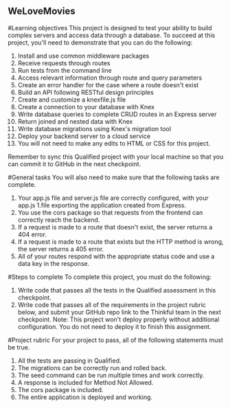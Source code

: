 ## WeLoveMovies

#Learning objectives
This project is designed to test your ability to build complex servers and access data through a database. To succeed at this project, you'll need to demonstrate that you can do the following:

1. Install and use common middleware packages
1. Receive requests through routes
1. Run tests from the command line
1. Access relevant information through route and query parameters
1. Create an error handler for the case where a route doesn't exist
1. Build an API following RESTful design principles
1. Create and customize a knexfile.js file
1. Create a connection to your database with Knex
1. Write database queries to complete CRUD routes in an Express server
1. Return joined and nested data with Knex
1. Write database migrations using Knex's migration tool
1. Deploy your backend server to a cloud service
1. You will not need to make any edits to HTML or CSS for this project.

Remember to sync this Qualified project with your local machine so that you can commit it to GitHub in the next checkpoint.

#General tasks
You will also need to make sure that the following tasks are complete.

1. Your app.js file and server.js file are correctly configured, with your app.js 1.file exporting the application created from Express.
1. You use the cors package so that requests from the frontend can correctly reach the backend.
1. If a request is made to a route that doesn't exist, the server returns a 404 error.
1. If a request is made to a route that exists but the HTTP method is wrong, the server returns a 405 error.
1. All of your routes respond with the appropriate status code and use a data key in the response.

#Steps to complete
To complete this project, you must do the following:

1. Write code that passes all the tests in the Qualified assessment in this checkpoint.
1. Write code that passes all of the requirements in the project rubric below, and submit your GitHub repo link to the Thinkful team in the next checkpoint.
   Note: This project won't deploy properly without additional configuration. You do not need to deploy it to finish this assignment.

#Project rubric
For your project to pass, all of the following statements must be true.

1. All the tests are passing in Qualified.
1. The migrations can be correctly run and rolled back.
1. The seed command can be run multiple times and work correctly.
1. A response is included for Method Not Allowed.
1. The cors package is included.
1. The entire application is deployed and working.
